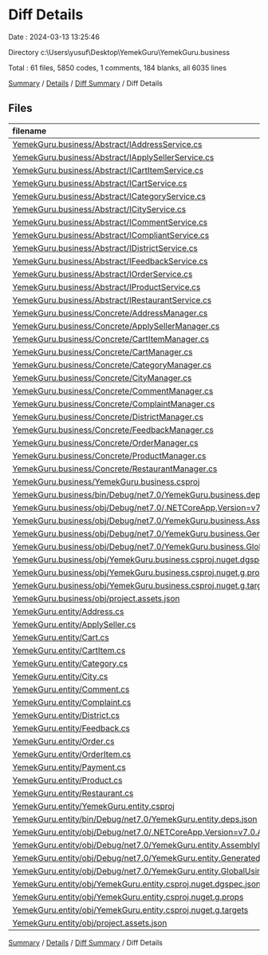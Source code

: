 # Diff Details

Date : 2024-03-13 13:25:46

Directory c:\\Users\\yusuf\\Desktop\\YemekGuru\\YemekGuru.business

Total : 61 files,  5850 codes, 1 comments, 184 blanks, all 6035 lines

[Summary](results.md) / [Details](details.md) / [Diff Summary](diff.md) / Diff Details

## Files
| filename | language | code | comment | blank | total |
| :--- | :--- | ---: | ---: | ---: | ---: |
| [YemekGuru.business/Abstract/IAddressService.cs](/YemekGuru.business/Abstract/IAddressService.cs) | C# | 12 | 0 | 2 | 14 |
| [YemekGuru.business/Abstract/IApplySellerService.cs](/YemekGuru.business/Abstract/IApplySellerService.cs) | C# | 13 | 0 | 2 | 15 |
| [YemekGuru.business/Abstract/ICartItemService.cs](/YemekGuru.business/Abstract/ICartItemService.cs) | C# | 13 | 0 | 2 | 15 |
| [YemekGuru.business/Abstract/ICartService.cs](/YemekGuru.business/Abstract/ICartService.cs) | C# | 10 | 0 | 2 | 12 |
| [YemekGuru.business/Abstract/ICategoryService.cs](/YemekGuru.business/Abstract/ICategoryService.cs) | C# | 14 | 0 | 2 | 16 |
| [YemekGuru.business/Abstract/ICityService.cs](/YemekGuru.business/Abstract/ICityService.cs) | C# | 11 | 0 | 2 | 13 |
| [YemekGuru.business/Abstract/ICommentService.cs](/YemekGuru.business/Abstract/ICommentService.cs) | C# | 16 | 0 | 3 | 19 |
| [YemekGuru.business/Abstract/ICompliantService.cs](/YemekGuru.business/Abstract/ICompliantService.cs) | C# | 15 | 0 | 3 | 18 |
| [YemekGuru.business/Abstract/IDistrictService.cs](/YemekGuru.business/Abstract/IDistrictService.cs) | C# | 12 | 0 | 2 | 14 |
| [YemekGuru.business/Abstract/IFeedbackService.cs](/YemekGuru.business/Abstract/IFeedbackService.cs) | C# | 15 | 0 | 4 | 19 |
| [YemekGuru.business/Abstract/IOrderService.cs](/YemekGuru.business/Abstract/IOrderService.cs) | C# | 30 | 1 | 2 | 33 |
| [YemekGuru.business/Abstract/IProductService.cs](/YemekGuru.business/Abstract/IProductService.cs) | C# | 26 | 0 | 2 | 28 |
| [YemekGuru.business/Abstract/IRestaurantService.cs](/YemekGuru.business/Abstract/IRestaurantService.cs) | C# | 21 | 0 | 2 | 23 |
| [YemekGuru.business/Concrete/AddressManager.cs](/YemekGuru.business/Concrete/AddressManager.cs) | C# | 40 | 0 | 9 | 49 |
| [YemekGuru.business/Concrete/ApplySellerManager.cs](/YemekGuru.business/Concrete/ApplySellerManager.cs) | C# | 45 | 0 | 11 | 56 |
| [YemekGuru.business/Concrete/CartItemManager.cs](/YemekGuru.business/Concrete/CartItemManager.cs) | C# | 44 | 0 | 10 | 54 |
| [YemekGuru.business/Concrete/CartManager.cs](/YemekGuru.business/Concrete/CartManager.cs) | C# | 33 | 0 | 7 | 40 |
| [YemekGuru.business/Concrete/CategoryManager.cs](/YemekGuru.business/Concrete/CategoryManager.cs) | C# | 48 | 0 | 12 | 60 |
| [YemekGuru.business/Concrete/CityManager.cs](/YemekGuru.business/Concrete/CityManager.cs) | C# | 36 | 0 | 8 | 44 |
| [YemekGuru.business/Concrete/CommentManager.cs](/YemekGuru.business/Concrete/CommentManager.cs) | C# | 56 | 0 | 15 | 71 |
| [YemekGuru.business/Concrete/ComplaintManager.cs](/YemekGuru.business/Concrete/ComplaintManager.cs) | C# | 52 | 0 | 12 | 64 |
| [YemekGuru.business/Concrete/DistrictManager.cs](/YemekGuru.business/Concrete/DistrictManager.cs) | C# | 40 | 0 | 9 | 49 |
| [YemekGuru.business/Concrete/FeedbackManager.cs](/YemekGuru.business/Concrete/FeedbackManager.cs) | C# | 52 | 0 | 12 | 64 |
| [YemekGuru.business/Concrete/OrderManager.cs](/YemekGuru.business/Concrete/OrderManager.cs) | C# | 112 | 0 | 27 | 139 |
| [YemekGuru.business/Concrete/ProductManager.cs](/YemekGuru.business/Concrete/ProductManager.cs) | C# | 96 | 0 | 24 | 120 |
| [YemekGuru.business/Concrete/RestaurantManager.cs](/YemekGuru.business/Concrete/RestaurantManager.cs) | C# | 77 | 0 | 19 | 96 |
| [YemekGuru.business/YemekGuru.business.csproj](/YemekGuru.business/YemekGuru.business.csproj) | XML | 11 | 0 | 4 | 15 |
| [YemekGuru.business/bin/Debug/net7.0/YemekGuru.business.deps.json](/YemekGuru.business/bin/Debug/net7.0/YemekGuru.business.deps.json) | JSON | 1,322 | 0 | 0 | 1,322 |
| [YemekGuru.business/obj/Debug/net7.0/.NETCoreApp,Version=v7.0.AssemblyAttributes.cs](/YemekGuru.business/obj/Debug/net7.0/.NETCoreApp,Version=v7.0.AssemblyAttributes.cs) | C# | 3 | 1 | 1 | 5 |
| [YemekGuru.business/obj/Debug/net7.0/YemekGuru.business.AssemblyInfo.cs](/YemekGuru.business/obj/Debug/net7.0/YemekGuru.business.AssemblyInfo.cs) | C# | 9 | 9 | 5 | 23 |
| [YemekGuru.business/obj/Debug/net7.0/YemekGuru.business.GeneratedMSBuildEditorConfig.editorconfig](/YemekGuru.business/obj/Debug/net7.0/YemekGuru.business.GeneratedMSBuildEditorConfig.editorconfig) | Properties | 13 | 0 | 1 | 14 |
| [YemekGuru.business/obj/Debug/net7.0/YemekGuru.business.GlobalUsings.g.cs](/YemekGuru.business/obj/Debug/net7.0/YemekGuru.business.GlobalUsings.g.cs) | C# | 7 | 1 | 1 | 9 |
| [YemekGuru.business/obj/YemekGuru.business.csproj.nuget.dgspec.json](/YemekGuru.business/obj/YemekGuru.business.csproj.nuget.dgspec.json) | JSON | 234 | 0 | 0 | 234 |
| [YemekGuru.business/obj/YemekGuru.business.csproj.nuget.g.props](/YemekGuru.business/obj/YemekGuru.business.csproj.nuget.g.props) | XML | 19 | 0 | 0 | 19 |
| [YemekGuru.business/obj/YemekGuru.business.csproj.nuget.g.targets](/YemekGuru.business/obj/YemekGuru.business.csproj.nuget.g.targets) | XML | 8 | 0 | 0 | 8 |
| [YemekGuru.business/obj/project.assets.json](/YemekGuru.business/obj/project.assets.json) | JSON | 3,731 | 0 | 0 | 3,731 |
| [YemekGuru.entity/Address.cs](/YemekGuru.entity/Address.cs) | C# | -12 | 0 | -2 | -14 |
| [YemekGuru.entity/ApplySeller.cs](/YemekGuru.entity/ApplySeller.cs) | C# | -25 | 0 | -2 | -27 |
| [YemekGuru.entity/Cart.cs](/YemekGuru.entity/Cart.cs) | C# | -9 | 0 | -1 | -10 |
| [YemekGuru.entity/CartItem.cs](/YemekGuru.entity/CartItem.cs) | C# | -11 | 0 | -2 | -13 |
| [YemekGuru.entity/Category.cs](/YemekGuru.entity/Category.cs) | C# | -10 | 0 | -1 | -11 |
| [YemekGuru.entity/City.cs](/YemekGuru.entity/City.cs) | C# | -7 | 0 | -1 | -8 |
| [YemekGuru.entity/Comment.cs](/YemekGuru.entity/Comment.cs) | C# | -15 | 0 | -1 | -16 |
| [YemekGuru.entity/Complaint.cs](/YemekGuru.entity/Complaint.cs) | C# | -13 | 0 | -1 | -14 |
| [YemekGuru.entity/District.cs](/YemekGuru.entity/District.cs) | C# | -8 | 0 | -1 | -9 |
| [YemekGuru.entity/Feedback.cs](/YemekGuru.entity/Feedback.cs) | C# | -10 | 0 | -2 | -12 |
| [YemekGuru.entity/Order.cs](/YemekGuru.entity/Order.cs) | C# | -23 | 0 | -2 | -25 |
| [YemekGuru.entity/OrderItem.cs](/YemekGuru.entity/OrderItem.cs) | C# | -13 | 0 | -1 | -14 |
| [YemekGuru.entity/Payment.cs](/YemekGuru.entity/Payment.cs) | C# | -15 | 0 | -1 | -16 |
| [YemekGuru.entity/Product.cs](/YemekGuru.entity/Product.cs) | C# | -19 | 0 | -2 | -21 |
| [YemekGuru.entity/Restaurant.cs](/YemekGuru.entity/Restaurant.cs) | C# | -24 | 0 | -3 | -27 |
| [YemekGuru.entity/YemekGuru.entity.csproj](/YemekGuru.entity/YemekGuru.entity.csproj) | XML | -7 | 0 | -2 | -9 |
| [YemekGuru.entity/bin/Debug/net7.0/YemekGuru.entity.deps.json](/YemekGuru.entity/bin/Debug/net7.0/YemekGuru.entity.deps.json) | JSON | -23 | 0 | 0 | -23 |
| [YemekGuru.entity/obj/Debug/net7.0/.NETCoreApp,Version=v7.0.AssemblyAttributes.cs](/YemekGuru.entity/obj/Debug/net7.0/.NETCoreApp,Version=v7.0.AssemblyAttributes.cs) | C# | -3 | -1 | -1 | -5 |
| [YemekGuru.entity/obj/Debug/net7.0/YemekGuru.entity.AssemblyInfo.cs](/YemekGuru.entity/obj/Debug/net7.0/YemekGuru.entity.AssemblyInfo.cs) | C# | -9 | -9 | -5 | -23 |
| [YemekGuru.entity/obj/Debug/net7.0/YemekGuru.entity.GeneratedMSBuildEditorConfig.editorconfig](/YemekGuru.entity/obj/Debug/net7.0/YemekGuru.entity.GeneratedMSBuildEditorConfig.editorconfig) | Properties | -13 | 0 | -1 | -14 |
| [YemekGuru.entity/obj/Debug/net7.0/YemekGuru.entity.GlobalUsings.g.cs](/YemekGuru.entity/obj/Debug/net7.0/YemekGuru.entity.GlobalUsings.g.cs) | C# | -7 | -1 | -1 | -9 |
| [YemekGuru.entity/obj/YemekGuru.entity.csproj.nuget.dgspec.json](/YemekGuru.entity/obj/YemekGuru.entity.csproj.nuget.dgspec.json) | JSON | -73 | 0 | 0 | -73 |
| [YemekGuru.entity/obj/YemekGuru.entity.csproj.nuget.g.props](/YemekGuru.entity/obj/YemekGuru.entity.csproj.nuget.g.props) | XML | -16 | 0 | 0 | -16 |
| [YemekGuru.entity/obj/YemekGuru.entity.csproj.nuget.g.targets](/YemekGuru.entity/obj/YemekGuru.entity.csproj.nuget.g.targets) | XML | -2 | 0 | 0 | -2 |
| [YemekGuru.entity/obj/project.assets.json](/YemekGuru.entity/obj/project.assets.json) | JSON | -79 | 0 | 0 | -79 |

[Summary](results.md) / [Details](details.md) / [Diff Summary](diff.md) / Diff Details